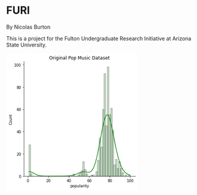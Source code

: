 # FURI
By Nicolas Burton

This is a project for the Fulton Undergraduate Research Initiative at Arizona State University.

![alt text](https://github.com/SimpleNic/FURI/blob/main/images/OriginalPopSet.png?raw=true)
